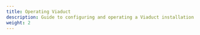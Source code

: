 ```yaml
---
title: Operating Viaduct
description: Guide to configuring and operating a Viaduct installation in your tech stack.
weight: 2
---
```


